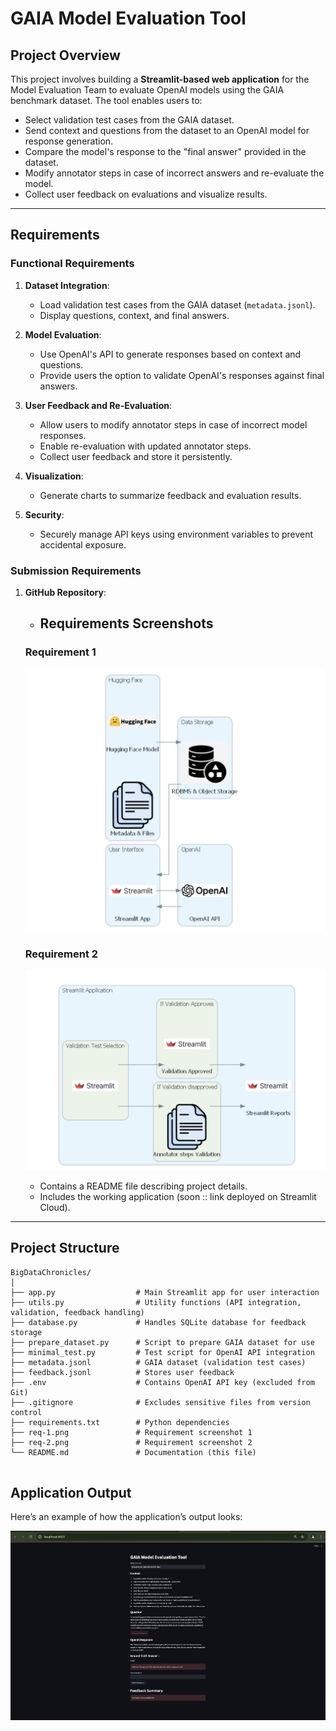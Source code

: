 # GAIA Model Evaluation Tool

## **Project Overview**

This project involves building a **Streamlit-based web application** for the Model Evaluation Team to evaluate OpenAI models using the GAIA benchmark dataset. The tool enables users to:

- Select validation test cases from the GAIA dataset.
- Send context and questions from the dataset to an OpenAI model for response generation.
- Compare the model's response to the "final answer" provided in the dataset.
- Modify annotator steps in case of incorrect answers and re-evaluate the model.
- Collect user feedback on evaluations and visualize results.

---

## **Requirements**

### **Functional Requirements**

1. **Dataset Integration**:

   - Load validation test cases from the GAIA dataset (`metadata.jsonl`).
   - Display questions, context, and final answers.

2. **Model Evaluation**:

   - Use OpenAI's API to generate responses based on context and questions.
   - Provide users the option to validate OpenAI's responses against final answers.

3. **User Feedback and Re-Evaluation**:

   - Allow users to modify annotator steps in case of incorrect model responses.
   - Enable re-evaluation with updated annotator steps.
   - Collect user feedback and store it persistently.

4. **Visualization**:

   - Generate charts to summarize feedback and evaluation results.

5. **Security**:
   - Securely manage API keys using environment variables to prevent accidental exposure.

### **Submission Requirements**

1. **GitHub Repository**:

   - ## **Requirements Screenshots**

   ### Requirement 1

   ![Requirement 1](req-1.png)

   ### Requirement 2

   ![Requirement 2](req-2.png)

   - Contains a README file describing project details.
   - Includes the working application (soon :: link deployed on Streamlit Cloud).

---

## **Project Structure**

```plaintext
BigDataChronicles/
│
├── app.py                  # Main Streamlit app for user interaction
├── utils.py                # Utility functions (API integration, validation, feedback handling)
├── database.py             # Handles SQLite database for feedback storage
├── prepare_dataset.py      # Script to prepare GAIA dataset for use
├── minimal_test.py         # Test script for OpenAI API integration
├── metadata.jsonl          # GAIA dataset (validation test cases)
├── feedback.jsonl          # Stores user feedback
├── .env                    # Contains OpenAI API key (excluded from Git)
├── .gitignore              # Excludes sensitive files from version control
├── requirements.txt        # Python dependencies
├── req-1.png               # Requirement screenshot 1
├── req-2.png               # Requirement screenshot 2
└── README.md               # Documentation (this file)


```

## **Application Output**

Here’s an example of how the application’s output looks:

![Application Output](./output.png)
